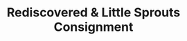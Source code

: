 ---
title: "Rediscovered & Little Sprouts Consignment"
url: /washington/rediscovered-und-little-sprouts-consignment/
shop: Gebrauchtwaren
---
